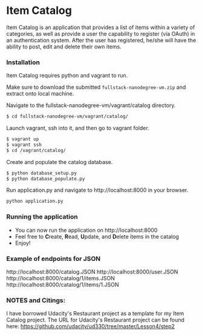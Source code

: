 # Item Catalog

Item Catalog is an application that provides a list of items within a variety of categories, as well as provide a user the capability to register (via OAuth) in an authentication system.  After the user has registered, he/she will have the ability to post, edit and delete their own items.


### Installation
Item Catalog requires python and vagrant to run.

Make sure to download the submitted ```fullstack-nanodegree-vm.zip```  and extract onto local machine. 

Navigate to the fullstack-nanodegree-vm/vagrant/catalog directory.

```sh
$ cd fullstack-nanodegree-vm/vagrant/catalog/
```

Launch vagrant, ssh into it, and then go to vagrant folder.

```sh
$ vagrant up
$ vagrant ssh
$ cd /vagrant/catalog/
```

Create and populate the catalog database.

```sh
$ python database_setup.py
$ python database_populate.py
```

Run application.py and navigate to http://localhost:8000 in your browser.
```sh
python application.py
``` 
### Running the application
* You can now run the application on http://localhost:8000
* Feel free to **C**reate, **R**ead, **U**pdate, and **D**elete items in the catalog
* Enjoy!
 
### Example of endpoints for JSON

http://localhost:8000/catalog.JSON
http://localhost:8000/user.JSON
http://localhost:8000/catalog/1/items.JSON
http://localhost:8000/catalog/1/items/1.JSON

### NOTES and Citings:
I have borrowed Udacity's Restaurant project as a template for my Item Catalog project.  The URL for Udacity's Restaurant project can be found here: https://github.com/udacity/ud330/tree/master/Lesson4/step2